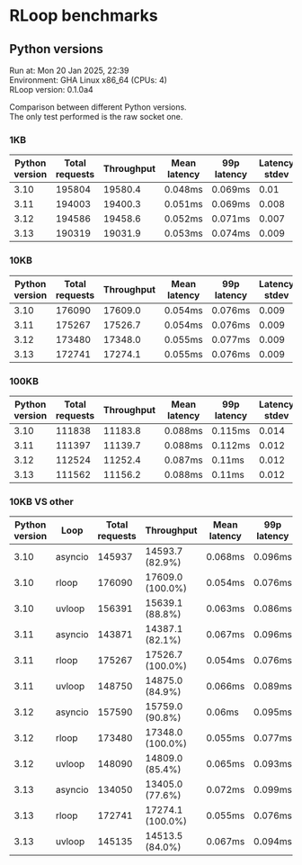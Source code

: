 # RLoop benchmarks

## Python versions

Run at: Mon 20 Jan 2025, 22:39    
Environment: GHA Linux x86_64 (CPUs: 4)    
RLoop version: 0.1.0a4    

Comparison between different Python versions.    
The only test performed is the raw socket one.


### 1KB

| Python version | Total requests | Throughput | Mean latency | 99p latency | Latency stdev |
| --- | --- | --- | --- | --- | --- |
| 3.10 | 195804 | 19580.4 | 0.048ms | 0.069ms | 0.01 |
| 3.11 | 194003 | 19400.3 | 0.051ms | 0.069ms | 0.008 |
| 3.12 | 194586 | 19458.6 | 0.052ms | 0.071ms | 0.007 |
| 3.13 | 190319 | 19031.9 | 0.053ms | 0.074ms | 0.009 |


### 10KB

| Python version | Total requests | Throughput | Mean latency | 99p latency | Latency stdev |
| --- | --- | --- | --- | --- | --- |
| 3.10 | 176090 | 17609.0 | 0.054ms | 0.076ms | 0.009 |
| 3.11 | 175267 | 17526.7 | 0.054ms | 0.076ms | 0.009 |
| 3.12 | 173480 | 17348.0 | 0.055ms | 0.077ms | 0.009 |
| 3.13 | 172741 | 17274.1 | 0.055ms | 0.076ms | 0.009 |


### 100KB

| Python version | Total requests | Throughput | Mean latency | 99p latency | Latency stdev |
| --- | --- | --- | --- | --- | --- |
| 3.10 | 111838 | 11183.8 | 0.088ms | 0.115ms | 0.014 |
| 3.11 | 111397 | 11139.7 | 0.088ms | 0.112ms | 0.012 |
| 3.12 | 112524 | 11252.4 | 0.087ms | 0.11ms | 0.012 |
| 3.13 | 111562 | 11156.2 | 0.088ms | 0.11ms | 0.012 |


### 10KB VS other

| Python version | Loop | Total requests | Throughput | Mean latency | 99p latency | Latency stdev |
| --- | --- | --- | --- | --- | --- | --- |
| 3.10 | asyncio | 145937 | 14593.7 (82.9%) | 0.068ms | 0.096ms | 0.013 |
| 3.10 | rloop | 176090 | 17609.0 (100.0%) | 0.054ms | 0.076ms | 0.009 |
| 3.10 | uvloop | 156391 | 15639.1 (88.8%) | 0.063ms | 0.086ms | 0.01 |
| 3.11 | asyncio | 143871 | 14387.1 (82.1%) | 0.067ms | 0.096ms | 0.013 |
| 3.11 | rloop | 175267 | 17526.7 (100.0%) | 0.054ms | 0.076ms | 0.009 |
| 3.11 | uvloop | 148750 | 14875.0 (84.9%) | 0.066ms | 0.089ms | 0.012 |
| 3.12 | asyncio | 157590 | 15759.0 (90.8%) | 0.06ms | 0.095ms | 0.014 |
| 3.12 | rloop | 173480 | 17348.0 (100.0%) | 0.055ms | 0.077ms | 0.009 |
| 3.12 | uvloop | 148090 | 14809.0 (85.4%) | 0.065ms | 0.093ms | 0.012 |
| 3.13 | asyncio | 134050 | 13405.0 (77.6%) | 0.072ms | 0.099ms | 0.013 |
| 3.13 | rloop | 172741 | 17274.1 (100.0%) | 0.055ms | 0.076ms | 0.009 |
| 3.13 | uvloop | 145135 | 14513.5 (84.0%) | 0.067ms | 0.094ms | 0.013 |
